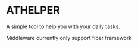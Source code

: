 # ATHELPER

A simple tool to help you with your daily tasks.

Middleware currently only support fiber framework